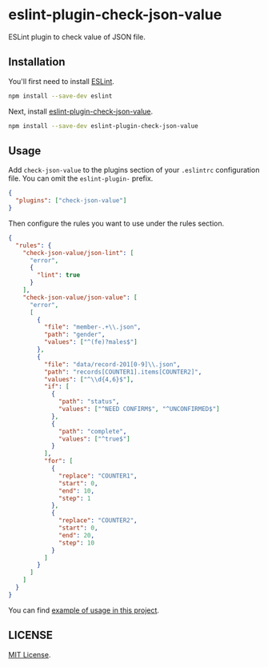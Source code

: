 # eslint-plugin-check-json-value

ESLint plugin to check value of JSON file.

## Installation

You'll first need to install [ESLint](https://eslint.org/).

```sh
npm install --save-dev eslint
```

Next, install [eslint-plugin-check-json-value](https://www.npmjs.com/package/eslint-plugin-check-json-value).

```sh
npm install --save-dev eslint-plugin-check-json-value
```

## Usage

Add `check-json-value` to the plugins section of your `.eslintrc` configuration file. You can omit the `eslint-plugin-` prefix.

```json
{
  "plugins": ["check-json-value"]
}
```

Then configure the rules you want to use under the rules section.

```json
{
  "rules": {
    "check-json-value/json-lint": [
      "error",
      {
        "lint": true
      }
    ],
    "check-json-value/json-value": [
      "error",
      [
        {
          "file": "member-.+\\.json",
          "path": "gender",
          "values": ["^(fe)?males$"]
        },
        {
          "file": "data/record-201[0-9]\\.json",
          "path": "records[COUNTER1].items[COUNTER2]",
          "values": ["^\\d{4,6}$"],
          "if": [
            {
              "path": "status",
              "values": ["^NEED CONFIRM$", "^UNCONFIRMED$"]
            },
            {
              "path": "complete",
              "values": ["^true$"]
            }
          ],
          "for": [
            {
              "replace": "COUNTER1",
              "start": 0,
              "end": 10,
              "step": 1
            },
            {
              "replace": "COUNTER2",
              "start": 0,
              "end": 20,
              "step": 10
            }
          ]
        }
      ]
    ]
  }
}
```

You can find [example of usage in this project](https://github.com/Arondight/Adachi-BOT/blob/master/.eslintrc.json).

## LICENSE

[MIT License](https://github.com/Arondight/eslint-plugin-check-json-value/blob/master/LICENSE).
